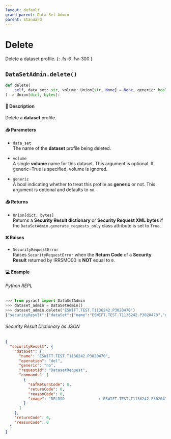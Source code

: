 ```yaml
---
layout: default
grand_parent: Data Set Admin
parent: Standard
---
```


# Delete

Delete a dataset profile.
{: .fs-6 .fw-300 }

## `DataSetAdmin.delete()`

```python
def delete(
    self, data_set: str, volume: Union[str, None] = None, generic: bool = False
) -> Union[dict, bytes]:
```

#### 📄 Description

Delete a **dataset** profile.

#### 📥 Parameters
* `data_set`<br>
  The name of the **dataset** profile being deleted.

* `volume`<br>
  A single **volume** name for this dataset. This argument is optional. If generic=True is specified, volume is ignored.

* `generic`<br>
  A bool indicating whether to treat this profile as **generic** or not. This argument is optional and defaults to `no`.

#### 📤 Returns
* `Union[dict, bytes]`<br>
  Returns a **Security Result dictionary** or **Security Request XML bytes** if the `DataSetAdmin.generate_requests_only` class attribute is set to `True`.

#### ❌ Raises
* `SecurityRequestError`<br>
  Raises `SecurityRequestError` when the **Return Code** of a **Security Result** returned by IRRSMO00 is **NOT** equal to `0`.

#### 💻 Example

###### Python REPL
```python
>>> from pyracf import DataSetAdmin
>>> dataset_admin = DataSetAdmin()
>>> dataset_admin.delete("ESWIFT.TEST.T1136242.P3020470")
{"securityResult":{"dataSet":{"name":"ESWIFT.TEST.T1136242.P3020470","operation":"del","generic":"no","requestId":"DatasetRequest","commands":[{"safReturnCode":0,"returnCode":0,"reasonCode":0,"image":"DELDSD               ('ESWIFT.TEST.T1136242.P3020470')"}]},"returnCode":0,"reasonCode":0}}
```

###### Security Result Dictionary as JSON
```json
{
  "securityResult": {
    "dataSet": {
      "name": "ESWIFT.TEST.T1136242.P3020470",
      "operation": "del",
      "generic": "no",
      "requestId": "DatasetRequest",
      "commands": [
        {
          "safReturnCode": 0,
          "returnCode": 0,
          "reasonCode": 0,
          "image": "DELDSD               ('ESWIFT.TEST.T1136242.P3020470')"
        }
      ]
    },
    "returnCode": 0,
    "reasonCode": 0
  }
}
```